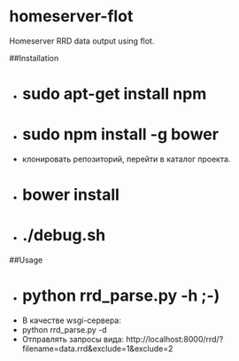 # homeserver-flot
Homeserver RRD data output using flot.

##Installation
- # sudo apt-get install npm
- # sudo npm install -g bower
- клонировать репозиторий, перейти в каталог проекта.
- # bower install
- # ./debug.sh

##Usage
- # python rrd_parse.py -h ;-)
- В качестве wsgi-сервера:
 - python rrd_parse.py -d
 - Отправлять запросы вида: http://localhost:8000/rrd/?filename=data.rrd&exclude=1&exclude=2
